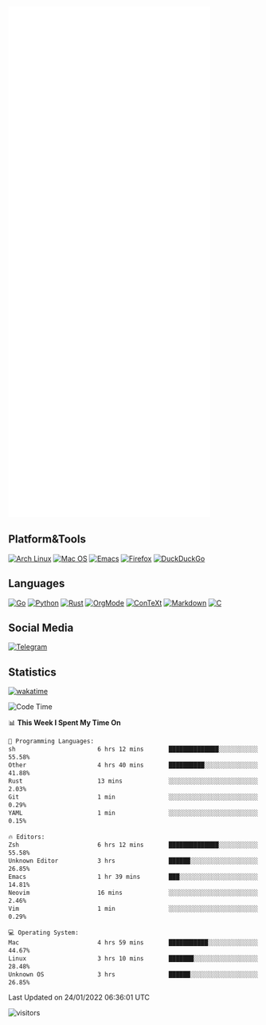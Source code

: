 ![Metrics](https://github.com/SteamedFish/SteamedFish/blob/master/github-metrics.svg)

## Platform&Tools

[![Arch Linux](https://img.shields.io/badge/ArchLinux-1793D1?logo=arch-linux&logoColor=fff&style=flat-square)](https://archlinux.org/)
[![Mac OS](https://img.shields.io/badge/MacOS-000000?style=flat-square&logo=macos&logoColor=F0F0F0)](https://www.apple.com/macos/)
[![Emacs](https://img.shields.io/badge/Emacs-%237F5AB6.svg?&style=flat-square&logo=gnu-emacs&logoColor=white)](https://www.gnu.org/software/emacs/)
[![Firefox](https://img.shields.io/badge/Firefox-FF7139?style=flat-square&logo=Firefox-Browser&logoColor=white)](https://firefox.com/)
[![DuckDuckGo](https://img.shields.io/badge/DuckDuckGo-DE5833?style=flat-square&logo=DuckDuckGo&logoColor=white)](https://duckduckgo.com/)

## Languages

[![Go](https://img.shields.io/badge/Golang-%2300ADD8.svg?style=flat-square&logo=go&logoColor=white)](https://golang.org/)
[![Python](https://img.shields.io/badge/Python-3670A0?style=flat-square&logo=python&logoColor=ffdd54)](https://www.python.org/)
[![Rust](https://img.shields.io/badge/Rust-%23000000.svg?style=flat-square&logo=rust&logoColor=white)](https://www.rust-lang.org/)
[![OrgMode](https://img.shields.io/badge/OrgMode-%23000000.svg?style=flat-square&logo=org&logoColor=white)](https://orgmode.org/)
[![ConTeXt](https://img.shields.io/badge/ConTeXt-%23008080.svg?style=flat-square&logo=latex&logoColor=white)](https://contextgarden.net/)
[![Markdown](https://img.shields.io/badge/MarkDown-%23000000.svg?style=flat-square&logo=markdown&logoColor=white)](https://daringfireball.net/projects/markdown/)
[![C](https://img.shields.io/badge/C-%2300599C.svg?style=flat-square&logo=c&logoColor=white)](https://www.iso.org/standard/74528.html)

## Social Media

[![Telegram](https://img.shields.io/badge/SteamedFish-2CA5E0?style=social&logo=telegram&logoColor=white)](https://t.me/SteamedFish)

## Statistics
[![wakatime](https://wakatime.com/badge/user/168280d6-fcf2-4b4f-ad3a-dc4612f35b38.svg)](https://wakatime.com/@168280d6-fcf2-4b4f-ad3a-dc4612f35b38)

<!--START_SECTION:waka-->
![Code Time](http://img.shields.io/badge/Code%20Time-1%2C571%20hrs%2038%20mins-blue)

📊 **This Week I Spent My Time On** 

```text
💬 Programming Languages: 
sh                       6 hrs 12 mins       ██████████████░░░░░░░░░░░   55.58% 
Other                    4 hrs 40 mins       ██████████░░░░░░░░░░░░░░░   41.88% 
Rust                     13 mins             ░░░░░░░░░░░░░░░░░░░░░░░░░   2.03% 
Git                      1 min               ░░░░░░░░░░░░░░░░░░░░░░░░░   0.29% 
YAML                     1 min               ░░░░░░░░░░░░░░░░░░░░░░░░░   0.15%

🔥 Editors: 
Zsh                      6 hrs 12 mins       ██████████████░░░░░░░░░░░   55.58% 
Unknown Editor           3 hrs               ██████░░░░░░░░░░░░░░░░░░░   26.85% 
Emacs                    1 hr 39 mins        ███░░░░░░░░░░░░░░░░░░░░░░   14.81% 
Neovim                   16 mins             ░░░░░░░░░░░░░░░░░░░░░░░░░   2.46% 
Vim                      1 min               ░░░░░░░░░░░░░░░░░░░░░░░░░   0.29%

💻 Operating System: 
Mac                      4 hrs 59 mins       ███████████░░░░░░░░░░░░░░   44.67% 
Linux                    3 hrs 10 mins       ███████░░░░░░░░░░░░░░░░░░   28.48% 
Unknown OS               3 hrs               ██████░░░░░░░░░░░░░░░░░░░   26.85%

```


 Last Updated on 24/01/2022 06:36:01 UTC
<!--END_SECTION:waka-->

![visitors](https://visitor-badge.laobi.icu/badge?page_id=SteamedFish.SteamedFish)
